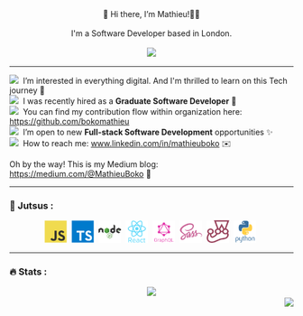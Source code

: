 
<div id="header" align="center" > 🌅 Hi there, I’m Mathieu!👋🏽</div> <br/>
<div id="header" align="center" > I'm a Software Developer based in London. </div> <br/>
<div id="header" align="center" ><img height= "65" src="https://github.com/user-attachments/assets/5dec6307-9498-405e-9f47-ef502b4cb20c" /></div>

---
<img height="15" src="https://github.com/user-attachments/assets/17c1ce1f-4be0-4e50-a117-bf497c9e5910" />&nbsp; 
I’m interested in everything digital. And I'm thrilled to learn on this Tech journey 🌱 <br/>
<img height="15" src="https://github.com/user-attachments/assets/17c1ce1f-4be0-4e50-a117-bf497c9e5910" />&nbsp;
I was recently hired as a <strong>Graduate Software Developer</strong> 🏢 <br/> 
<img height="15" src="https://github.com/user-attachments/assets/17c1ce1f-4be0-4e50-a117-bf497c9e5910" />&nbsp;
You can find my contribution flow within organization here: https://github.com/bokomathieu <br/>
<img height="15" src="https://github.com/user-attachments/assets/17c1ce1f-4be0-4e50-a117-bf497c9e5910" />&nbsp;
I’m open to new <strong>Full-stack Software Development</strong> opportunities ✨ <br/>
<img height="15" src="https://github.com/user-attachments/assets/17c1ce1f-4be0-4e50-a117-bf497c9e5910" />&nbsp;
How to reach me: www.linkedin.com/in/mathieuboko ✉️ <br/>

Oh by the way! This is my Medium blog: https://medium.com/@MathieuBoko 📝 <br/>

---
### 🍂 Jutsus :
<div align="center">
  <img src="https://github.com/devicons/devicon/blob/master/icons/javascript/javascript-original.svg" title="JavaScript" alt="JavaScript" width="40" height="40"/>&nbsp;
  <img src="https://github.com/devicons/devicon/blob/master/icons/typescript/typescript-original.svg" title="TypeScript" alt="TypeScript" width="40" height="40"/>&nbsp;
  <img src="https://github.com/devicons/devicon/blob/master/icons/nodejs/nodejs-original-wordmark.svg" title="NodeJS" alt="NodeJS" width="40" height="40"/>&nbsp;
  <img src="https://github.com/devicons/devicon/blob/master/icons/react/react-original-wordmark.svg" title="React" alt="React" width="40" height="40"/>&nbsp;
  <img src="https://github.com/devicons/devicon/blob/master/icons/graphql/graphql-plain-wordmark.svg" title="GraphQL" alt="GraphQL" width="40" height="40"/>&nbsp;
  <img src="https://github.com/devicons/devicon/blob/master/icons/sass/sass-original.svg" title="SASS" alt="SASS" width="40" height="40"/>&nbsp;
  <img src="https://github.com/devicons/devicon/blob/master/icons/jest/jest-plain.svg" title="Jest" alt="Jest" width="40" height="40"/>&nbsp;
  <img src="https://github.com/devicons/devicon/blob/master/icons/python/python-original-wordmark.svg" title="Python" alt="Python" width="40" height="40"/>&nbsp;
</div>

---
### :fire: Stats :
  <div align="center">
    <img src="http://github-readme-streak-stats.herokuapp.com?user=MathieuBk0&theme=dark&background=000000" />
  </div>

<div id="footer" align="right">
  <img height="120" src="https://github.com/user-attachments/assets/c3893ad5-0081-4a1e-aa56-80ac5940b69a" />
</div>

<!---
MathDevWeb/MathDevWeb is a ✨ special ✨ repository because its `README.md` (this file) appears on your GitHub profile.
You can click the Preview link to take a look at your changes.
--->

